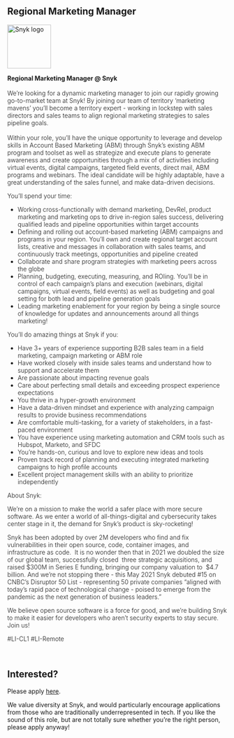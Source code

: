Regional Marketing Manager
---

<img src="https://res.cloudinary.com/snyk/image/upload/v1537345894/press-kit/brand/logo-black.png" width="100" alt="Snyk logo" />

<p><strong>Regional Marketing Manager @ Snyk</strong><span style="font-weight: 300;"><br></span><span style="font-weight: 300;"><br></span><span style="font-weight: 300;">We’re looking for a dynamic marketing manager to join our rapidly growing go-to-market team at Snyk! By joining our team of territory ‘marketing mavens’ you’ll become a territory expert - working in lockstep with sales directors and sales teams to align regional marketing strategies to sales pipeline goals. </span><span style="font-weight: 300;"><br></span><span style="font-weight: 300;"><br></span><span style="font-weight: 300;">Within your role, you’ll have the unique opportunity to leverage and develop skills in Account Based Marketing (ABM) through Snyk’s existing ABM program and toolset as well as strategize and execute plans to generate awareness and create opportunities through a mix of of activities including virtual events, digital campaigns, targeted field events, direct mail, ABM programs and webinars. The ideal candidate will be highly adaptable, have a great understanding of the sales funnel, and make data-driven decisions.</span></p>
<p><span style="font-weight: 300;">You’ll spend your time:</span><span style="font-weight: 300;"><br></span></p>
<ul>
<li style="font-weight: 300;"><span style="font-weight: 300;">Working cross-functionally with demand marketing, DevRel, product marketing and marketing ops to drive in-region sales success, delivering qualified leads and pipeline opportunities within target accounts</span></li>
<li style="font-weight: 300;"><span style="font-weight: 300;">Defining and rolling out account-based marketing (ABM) campaigns and programs in your region. You’ll own and create regional target account lists, creative and messages in collaboration with sales teams, and continuously track meetings, opportunities and pipeline created</span></li>
<li style="font-weight: 300;"><span style="font-weight: 300;">Collaborate and share program strategies with marketing peers across the globe&nbsp;&nbsp;</span></li>
<li style="font-weight: 300;"><span style="font-weight: 300;">Planning, budgeting, executing, measuring, and ROIing. You’ll be in control of each campaign’s plans and execution (webinars, digital campaigns, virtual events, field events) as well as budgeting and goal setting for both lead and pipeline generation goals</span></li>
<li style="font-weight: 300;"><span style="font-weight: 300;">Leading marketing enablement for your region by being a single source of knowledge for updates and announcements around all things marketing!&nbsp;</span></li>
</ul>
<p><span style="font-weight: 300;">You’ll do amazing things at Snyk if you:</span></p>
<ul>
<li style="font-weight: 300;"><span style="font-weight: 300;">Have 3+ years of experience supporting B2B sales team in a field marketing, campaign marketing or ABM role</span></li>
<li style="font-weight: 300;"><span style="font-weight: 300;">Have worked closely with inside sales teams and understand how to support and accelerate them&nbsp;</span></li>
<li style="font-weight: 300;"><span style="font-weight: 300;">Are passionate about impacting revenue goals&nbsp;</span></li>
<li style="font-weight: 300;"><span style="font-weight: 300;">Care about perfecting small details and exceeding prospect experience expectations</span></li>
<li style="font-weight: 300;"><span style="font-weight: 300;">You thrive in a hyper-growth environment</span></li>
<li style="font-weight: 300;"><span style="font-weight: 300;">Have a data-driven mindset and experience with analyzing campaign results to provide business recommendations</span></li>
<li style="font-weight: 300;"><span style="font-weight: 300;">Are comfortable multi-tasking, for a variety of stakeholders, in a fast-paced environment</span></li>
<li style="font-weight: 300;"><span style="font-weight: 300;">You have experience using marketing automation and CRM tools such as Hubspot, Marketo, and SFDC</span></li>
<li style="font-weight: 300;"><span style="font-weight: 300;">You’re hands-on, curious and love to explore new ideas and tools&nbsp;</span></li>
<li style="font-weight: 300;"><span style="font-weight: 300;">Proven track record of planning and executing integrated marketing campaigns to high profile accounts&nbsp;</span></li>
<li style="font-weight: 300;"><span style="font-weight: 300;">Excellent project management skills with an ability to prioritize independently</span></li>
</ul>
<p><span style="font-weight: 300;">About Snyk:&nbsp;</span></p>
<p><span style="font-weight: 300;">We’re on a mission to make the world a safer place with more secure software. As we enter a world of all-things-digital and cybersecurity takes center stage in it, the demand for Snyk’s product is sky-rocketing!&nbsp;&nbsp;</span></p>
<p><span style="font-weight: 300;">Snyk has been adopted by over 2M developers who find and fix vulnerabilities in their open source, code, container images, and infrastructure as code.&nbsp; It is no wonder then that in 2021 we doubled the size of our global team, successfully closed&nbsp; three strategic acquisitions, and raised $300M in Series E funding, bringing our company valuation to&nbsp; $4.7 billion. And we’re not stopping there - this May 2021 Snyk debuted #15 on CNBC’s Disruptor 50 List - representing 50 private companies “aligned with today’s rapid pace of technological change - poised to emerge from the pandemic as the next generation of business leaders.”&nbsp;</span></p>
<p><span style="font-weight: 300;">We believe open source software is a force for good, and we’re building Snyk to make it easier for developers who aren’t security experts to stay secure.&nbsp; Join us!</span></p>
<p><span style="font-weight: 300;">#LI-CL1 #LI-Remote</span></p>
<p>&nbsp;</p>

Interested?
---

Please apply [here](https://boards.greenhouse.io/snyk/jobs/5318017002#app).

We value diversity at Snyk, and would particularly encourage applications from those who are traditionally underrepresented in tech.
If you like the sound of this role, but are not totally sure whether you’re the right person, please apply anyway!
